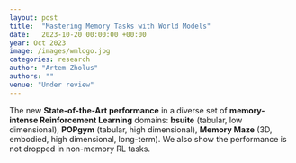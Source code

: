 ```yaml
---
layout: post
title:  "Mastering Memory Tasks with World Models"
date:   2023-10-20 00:00:00 +00:00
year: Oct 2023
image: /images/wmlogo.jpg
categories: research
author: "Artem Zholus"
authors: ""
venue: "Under review"
---
```

The new **State-of-the-Art performance** in a diverse set of **memory-intense Reinforcement Learning** domains: **bsuite** (tabular, low dimensional), **POPgym** (tabular, high dimensional), **Memory Maze** (3D, embodied, high dimensional, long-term). We also show the performance is not dropped in non-memory RL tasks.
